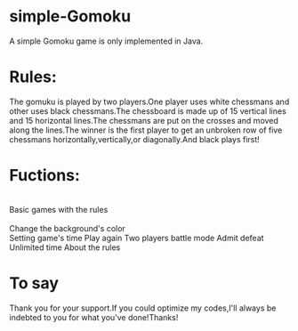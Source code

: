 # simple-Gomoku
A simple Gomoku game is only implemented in Java.

# Rules:
The gomuku is played by two players.One player uses white chessmans and other uses black chessmans.The chessboard is made up of 15 vertical lines and 15 
horizontal lines.The chessmans are put on the crosses and moved along the lines.The winner is the first player to get an unbroken row of five chessmans 
horizontally,vertically,or diagonally.And black plays first!

# Fuctions:
</br>Basic games with the rules</br>
</br>Change the background's color</br>
Setting game's time
Play again
Two players battle mode
Admit defeat
Unlimited time
About the rules

# To say
Thank you for your support.If you could optimize my codes,I'll always be indebted to you for what you've done!Thanks!
